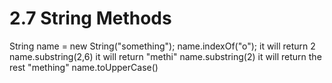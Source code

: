 # 2.7 String Methods
String name = new String("something");
name.indexOf("o");
it will return 2
name.substring(2,6)
it will return "methi"
name.substring(2)
it will return the rest "mething"
name.toUpperCase()